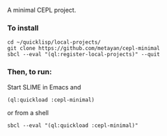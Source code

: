 A minimal CEPL project.

### To install
```
cd ~/quicklisp/local-projects/
git clone https://github.com/metayan/cepl-minimal
sbcl --eval "(ql:register-local-projects)" --quit
```

### Then, to run:
Start SLIME in Emacs and
```
(ql:quickload :cepl-minimal)
```
or from a shell
```
sbcl --eval "(ql:quickload :cepl-minimal)"
```
